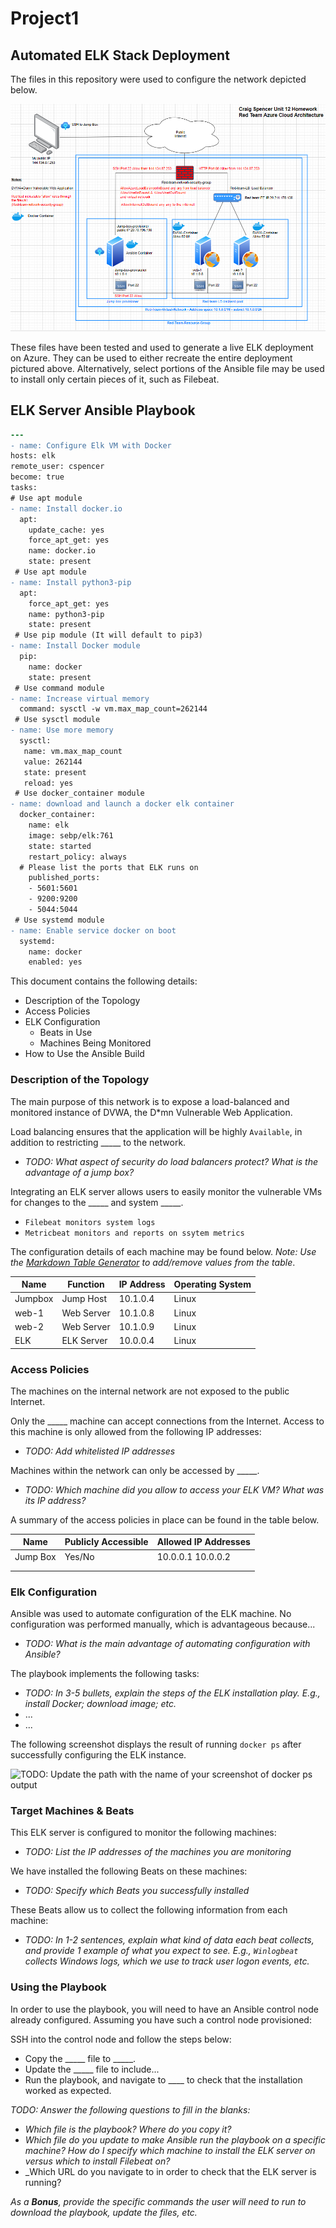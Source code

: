 # Project1
## Automated ELK Stack Deployment

The files in this repository were used to configure the network depicted below.

![TODO: Update the path with the name of your diagram](Diagrams/diagram1.png)

These files have been tested and used to generate a live ELK deployment on Azure. They can be used to either recreate the entire deployment pictured above. Alternatively, select portions of the Ansible file may be used to install only certain pieces of it, such as Filebeat.

## ELK Server Ansible Playbook
  ```diff
  ---
- name: Configure Elk VM with Docker
  hosts: elk
  remote_user: cspencer
  become: true
  tasks:
  # Use apt module
  - name: Install docker.io
    apt:
      update_cache: yes
      force_apt_get: yes
      name: docker.io
      state: present
   # Use apt module
  - name: Install python3-pip
    apt:
      force_apt_get: yes
      name: python3-pip
      state: present
   # Use pip module (It will default to pip3)
  - name: Install Docker module
    pip:
      name: docker
      state: present
   # Use command module
  - name: Increase virtual memory
    command: sysctl -w vm.max_map_count=262144
   # Use sysctl module
  - name: Use more memory
    sysctl:
     name: vm.max_map_count
     value: 262144
     state: present
     reload: yes
   # Use docker_container module
  - name: download and launch a docker elk container
    docker_container:
      name: elk
      image: sebp/elk:761
      state: started
      restart_policy: always
    # Please list the ports that ELK runs on
      published_ports:
      - 5601:5601
      - 9200:9200
      - 5044:5044
   # Use systemd module
  - name: Enable service docker on boot
    systemd:
      name: docker
      enabled: yes
```
This document contains the following details:
- Description of the Topology
- Access Policies
- ELK Configuration
  - Beats in Use
  - Machines Being Monitored
- How to Use the Ansible Build


### Description of the Topology

The main purpose of this network is to expose a load-balanced and monitored instance of DVWA, the D*mn Vulnerable Web Application.

Load balancing ensures that the application will be highly ```Available```, in addition to restricting _____ to the network.
- _TODO: What aspect of security do load balancers protect? What is the advantage of a jump box?_

Integrating an ELK server allows users to easily monitor the vulnerable VMs for changes to the _____ and system _____.
- ```Filebeat monitors system logs```
- ```Metricbeat monitors and reports on ssytem metrics```

The configuration details of each machine may be found below.
_Note: Use the [Markdown Table Generator](http://www.tablesgenerator.com/markdown_tables) to add/remove values from the table_.

| Name    | Function   | IP Address | Operating System |
|---------|------------|------------|------------------|
| Jumpbox | Jump Host  | 10.1.0.4   | Linux            |
| web-1   | Web Server | 10.1.0.8   | Linux            |
| web-2   | Web Server | 10.1.0.9   | Linux            |
| ELK     | ELK Server | 10.0.0.4   | Linux            |

### Access Policies

The machines on the internal network are not exposed to the public Internet. 

Only the _____ machine can accept connections from the Internet. Access to this machine is only allowed from the following IP addresses:
- _TODO: Add whitelisted IP addresses_

Machines within the network can only be accessed by _____.
- _TODO: Which machine did you allow to access your ELK VM? What was its IP address?_

A summary of the access policies in place can be found in the table below.

| Name     | Publicly Accessible | Allowed IP Addresses |
|----------|---------------------|----------------------|
| Jump Box | Yes/No              | 10.0.0.1 10.0.0.2    |
|          |                     |                      |
|          |                     |                      |

### Elk Configuration

Ansible was used to automate configuration of the ELK machine. No configuration was performed manually, which is advantageous because...
- _TODO: What is the main advantage of automating configuration with Ansible?_

The playbook implements the following tasks:
- _TODO: In 3-5 bullets, explain the steps of the ELK installation play. E.g., install Docker; download image; etc._
- ...
- ...

The following screenshot displays the result of running `docker ps` after successfully configuring the ELK instance.

![TODO: Update the path with the name of your screenshot of docker ps output](Images/docker_ps_output.png)

### Target Machines & Beats
This ELK server is configured to monitor the following machines:
- _TODO: List the IP addresses of the machines you are monitoring_

We have installed the following Beats on these machines:
- _TODO: Specify which Beats you successfully installed_

These Beats allow us to collect the following information from each machine:
- _TODO: In 1-2 sentences, explain what kind of data each beat collects, and provide 1 example of what you expect to see. E.g., `Winlogbeat` collects Windows logs, which we use to track user logon events, etc._

### Using the Playbook
In order to use the playbook, you will need to have an Ansible control node already configured. Assuming you have such a control node provisioned: 

SSH into the control node and follow the steps below:
- Copy the _____ file to _____.
- Update the _____ file to include...
- Run the playbook, and navigate to ____ to check that the installation worked as expected.

_TODO: Answer the following questions to fill in the blanks:_
- _Which file is the playbook? Where do you copy it?_
- _Which file do you update to make Ansible run the playbook on a specific machine? How do I specify which machine to install the ELK server on versus which to install Filebeat on?_
- _Which URL do you navigate to in order to check that the ELK server is running?

_As a **Bonus**, provide the specific commands the user will need to run to download the playbook, update the files, etc._
